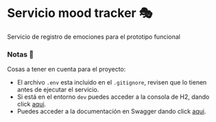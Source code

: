 # Servicio mood tracker 🎭
Servicio de registro de emociones para el prototipo funcional

### Notas 📝
Cosas a tener en cuenta para el proyecto:

* El archivo ``.env`` esta incluido en el ``.gitignore``, revisen que lo tienen antes de ejecutar el servicio. 
* Si está en el entorno ``dev`` puedes acceder a la consola de H2, dando click [aqui](http://localhost:8060/h2). 
* Puedes acceder a la documentación en Swagger dando click [aqui](http://localhost:8060/swagger-ui/index.html).
